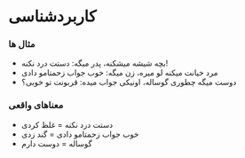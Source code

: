﻿<h1>کاربردشناسی</h1>

<h3>مثال ها</h3>
<ul>
    <li>بچه شیشه میشکنه، پدر میگه: دستت درد نکنه!</li>
    <li>مرد خیانت میکنه لو میره، زن میگه: خوب جواب زحمتامو دادی</li>
    <li>دوست میگه چطوری گوساله، اونیکی جواب میده: قربونت تو خوبی؟</li>
</ul>

<h3>معناهای واقعی</h3>
<ul>
    <li>دستت درد نکنه = غلظ کردی</li>
    <li>خوب جواب زحمتامو دادی = گند زدی</li>
    <li>گوساله = دوست دارم</li>
</ul>